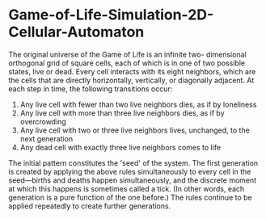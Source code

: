 # Game-of-Life-Simulation-2D-Cellular-Automaton

The original universe of the Game of Life is an infinite two- dimensional orthogonal grid of square cells, each of which is in one of two possible states, live or dead. Every cell interacts with its eight neighbors, which are the cells that are directly horizontally, vertically, or diagonally adjacent. At each step in time, the following transitions occur:

1.	Any live cell with fewer than two live neighbors dies, as if by loneliness
2.	Any live cell with more than three live neighbors dies, as if by overcrowding
3.	Any live cell with two or three live neighbors lives, unchanged, to the next generation
4.	Any dead cell with exactly three live neighbors comes to life

The initial pattern constitutes the 'seed' of the system. The first generation is created by applying the above rules simultaneously to every cell in the seed—births and deaths happen simultaneously, and the discrete moment at which this happens is sometimes called a tick. (In other words, each generation is a pure function of the one before.) The rules continue to be applied repeatedly to create further generations.

